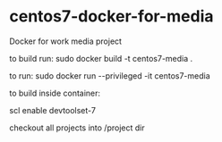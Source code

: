 # centos7-docker-for-media
Docker for work media project

to build run:
sudo docker build -t centos7-media .

to run:
sudo docker run --privileged -it centos7-media

to build inside container:

scl enable devtoolset-7

checkout all projects into /project dir
